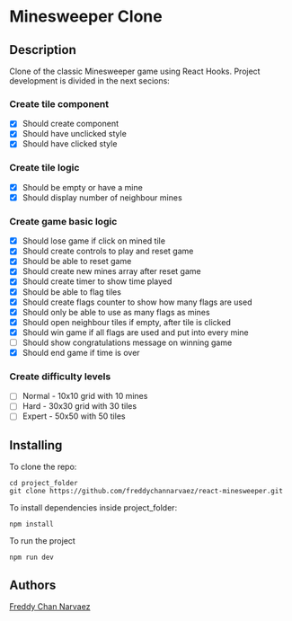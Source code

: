  # Minesweeper Clone

 ## Description
 Clone of the classic Minesweeper game using React Hooks. Project development is divided in the next secions:
 
 ### Create tile component
 * [x] Should create component
 * [x] Should have unclicked style
 * [x] Should have clicked style

 ### Create tile logic
 * [x] Should be empty or have a mine
 * [x] Should display number of neighbour mines

 ### Create game basic logic
 * [x] Should lose game if click on mined tile
 * [x] Should create controls to play and reset game
 * [x] Should be able to reset game
 * [x] Should create new mines array after reset game
 * [x] Should create timer to show time played
 * [x] Should be able to flag tiles
 * [x] Should create flags counter to show how many flags are used
 * [x] Should only be able to use as many flags as mines
 * [x] Should open neighbour tiles if empty, after tile is clicked
 * [x] Should win game if all flags are used and put into every mine
 * [ ] Should show congratulations message on winning game
 * [x] Should end game if time is over
 
 ### Create difficulty levels
 * [ ] Normal - 10x10 grid with 10 mines 
 * [ ] Hard - 30x30 grid with 30 tiles
 * [ ] Expert - 50x50 with 50 tiles

 ## Installing
  To clone the repo:
 ```
 cd project_folder
 git clone https://github.com/freddychannarvaez/react-minesweeper.git
 ```
 To install dependencies inside project_folder:
 ```
 npm install
 ```
 To run the project
 ```
 npm run dev
 ```

 ## Authors
 [Freddy Chan Narvaez](https://freddychannarvaez.com)